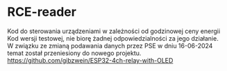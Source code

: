 # RCE-reader
Kod do sterowania urządzeniami w zależności od godzinowej ceny energii
Kod wersji testowej, nie biorę żadnej odpowiedzialności za jego działanie.\
W związku ze zmianą podawania danych przez PSE w dniu 16-06-2024 temat został przeniesiony do nowego projektu.\
https://github.com/gibzwein/ESP32-4ch-relay-with-OLED
